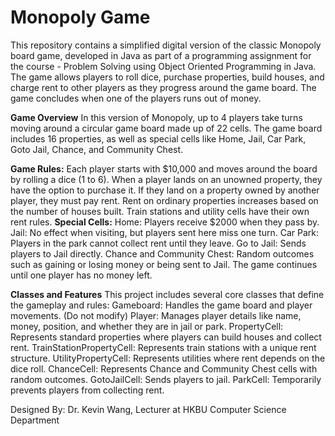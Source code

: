 # Monopoly Game

This repository contains a simplified digital version of the classic Monopoly board game, developed in Java as part of a programming assignment for the course - Problem Solving using Object Oriented Programming in Java. The game allows players to roll dice, purchase properties, build houses, and charge rent to other players as they progress around the game board. The game concludes when one of the players runs out of money.

**Game Overview**
In this version of Monopoly, up to 4 players take turns moving around a circular game board made up of 22 cells. The game board includes 16 properties, as well as special cells like Home, Jail, Car Park, Goto Jail, Chance, and Community Chest.

**Game Rules:**
Each player starts with $10,000 and moves around the board by rolling a dice (1 to 6).
When a player lands on an unowned property, they have the option to purchase it. If they land on a property owned by another player, they must pay rent.
Rent on ordinary properties increases based on the number of houses built. Train stations and utility cells have their own rent rules.
**Special Cells:**
Home: Players receive $2000 when they pass by.
Jail: No effect when visiting, but players sent here miss one turn.
Car Park: Players in the park cannot collect rent until they leave.
Go to Jail: Sends players to Jail directly.
Chance and Community Chest: Random outcomes such as gaining or losing money or being sent to Jail.
The game continues until one player has no money left.

**Classes and Features**
This project includes several core classes that define the gameplay and rules:
Gameboard: Handles the game board and player movements. (Do not modify)
Player: Manages player details like name, money, position, and whether they are in jail or park.
PropertyCell: Represents standard properties where players can build houses and collect rent.
TrainStationPropertyCell: Represents train stations with a unique rent structure.
UtilityPropertyCell: Represents utilities where rent depends on the dice roll.
ChanceCell: Represents Chance and Community Chest cells with random outcomes.
GotoJailCell: Sends players to jail.
ParkCell: Temporarily prevents players from collecting rent.

Designed By: Dr. Kevin Wang, Lecturer at HKBU Computer Science Department
